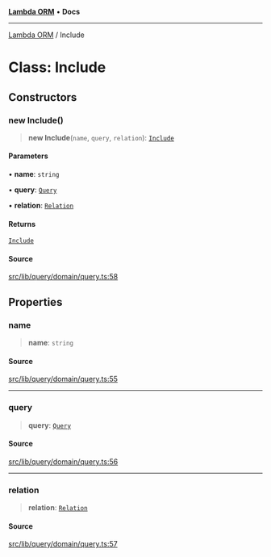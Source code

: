 [**Lambda ORM**](../README.md) • **Docs**

***

[Lambda ORM](../README.md) / Include

# Class: Include

## Constructors

### new Include()

> **new Include**(`name`, `query`, `relation`): [`Include`](Include.md)

#### Parameters

• **name**: `string`

• **query**: [`Query`](Query.md)

• **relation**: [`Relation`](../interfaces/Relation.md)

#### Returns

[`Include`](Include.md)

#### Source

[src/lib/query/domain/query.ts:58](https://github.com/lambda-orm/lambdaorm/blob/ae41e9f29a20e534dbb23bd57233d0aca1040204/src/lib/query/domain/query.ts#L58)

## Properties

### name

> **name**: `string`

#### Source

[src/lib/query/domain/query.ts:55](https://github.com/lambda-orm/lambdaorm/blob/ae41e9f29a20e534dbb23bd57233d0aca1040204/src/lib/query/domain/query.ts#L55)

***

### query

> **query**: [`Query`](Query.md)

#### Source

[src/lib/query/domain/query.ts:56](https://github.com/lambda-orm/lambdaorm/blob/ae41e9f29a20e534dbb23bd57233d0aca1040204/src/lib/query/domain/query.ts#L56)

***

### relation

> **relation**: [`Relation`](../interfaces/Relation.md)

#### Source

[src/lib/query/domain/query.ts:57](https://github.com/lambda-orm/lambdaorm/blob/ae41e9f29a20e534dbb23bd57233d0aca1040204/src/lib/query/domain/query.ts#L57)
